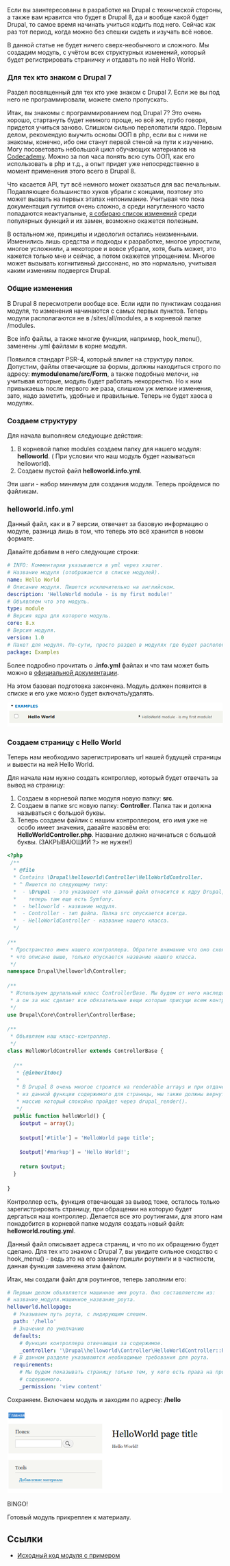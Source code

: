 Если вы заинтересованы в разработке на Drupal с технической стороны, а также вам
нравится что будет в Drupal 8, да и вообще какой будет Drupal, то самое время
начинать учиться кодить под него. Сейчас как раз тот период, когда можно без
спешки сидеть и изучать всё новое.

В данной статье не будет ничего сверх-необычного и сложного. Мы создадим модуль,
с учётом всех структурных изменений, который будет регистрировать страничку и
отдавать по ней Hello World.

### Для тех кто знаком с Drupal 7

Раздел посвященный для тех кто уже знаком с Drupal 7. Если же вы под него не
программировали, можете смело пропускать.

Итак, вы знакомы c программированием под Drupal 7? Это очень хорошо, стартануть
будет немного проще, но всё же, грубо говоря, придется учиться заново. Слишком
сильно перелопатили ядро. Первым делом, рекомендую выучить основы ООП в php,
если вы с ними не знакомы, конечно, ибо они станут первой стеной на пути к
изучению. Могу посоветовать небольшой цикл обучающих материалов
на [Codecademy](https://www.codecademy.com/learn/learn-php/modules/classes-and-objects-in-php).
Можно за пол часа понять всю суть ООП, как его использовать в php и т.д., а опыт
придет уже непосредственно в момент применения этого всего в Drupal 8.

Что касается API, тут всё немного может оказаться для вас печальным. Подавляющее
большинство хуков убрали с концами, поэтому это может вызвать на первых этапах
непонимание. Учитывая что пока документация гуглится очень сложно, а среди
нагугленного часто попадаются
неактуальные, [я собираю список изменений][drupal-8-api-changes] среди
популярных функций и их замен, возможно окажется полезным.

В остальном же, принципы и идеология остались неизменными. Изменились лишь
средства и подходы к разработке, многое упростили, многое усложнили, а некоторое
и вовсе убрали, хотя, быть может, это кажется только мне и сейчас, а потом
окажется упрощением. Многое может вызывать когнитивный диссонанс, но это
нормально, учитывая каким измениям подвергся Drupal.

### Общие изменения

В Drupal 8 пересмотрели вообще все. Если идти по пунктикам создания модуля, то
изменения начинаются с самых первых пунктов. Теперь модули располагаются не в
/sites/all/modules, а в корневой папке /modules.

Все info файлы, а также многие функции, например, hook_menu(), заменены .yml
файлами в корне модуля.

Появился стандарт PSR-4, который влияет на структуру папок. Допустим, файлы
отвечающие за формы, должны находиться строго по адресу: 
**mymodulename/src/Form**, а также подобные мелочи, не учитывая которые, модуль
будет работать некорректно. Но к ним привыкаешь после первого же раза, слишком
уж мелкие изменения, зато, надо заметить, удобные и правильные. Теперь не будет
хаоса в модулях.

### Создаем структуру

Для начала выполняем следующие действия:

1. В корневой папке modules создаем папку для нашего модуля: **helloworld**. (
   При условии что наш модуль будет называться helloworld).
2. Создаем пустой файл **helloworld.info.yml**.

Эти шаги - набор минимум для создания модуля. Теперь пройдемся по файликам.

### helloworld.info.yml

Данный файл, как и в 7 версии, отвечает за базовую информацию о модуле, разница
лишь в том, что теперь это всё хранится в новом формате.

Давайте добавим в него следующие строки:

```yml
# INFO: Комментарии указываются в yml через хэштег.
# Название модуля (отображается в списке модулей).
name: Hello World
# Описание модуля. Пишется исключительно на английском.
description: 'HelloWorld module - is my first module!'
# Объявляем что это модуль.
type: module
# Версия ядра для которого модуль.
core: 8.x
# Версия модуля.
version: 1.0
# Пакет для модуля. По-сути, просто раздел в модулях где будет распологаться наш модуль.
package: Examples
```

Более подробно прочитать о **.info.yml** файлах и что там может быть можно
в [официальной документации](https://www.drupal.org/node/2000204).

На этом базовая подготовка закончена. Модуль должен появится в списке и его уже
можно будет включать/удалять.

![Модуль в общем списке.](image/1.png)

### Создаем страницу с Hello World

Теперь нам необходимо зарегистрировать url нашей будущей страницы и вывести на
ней Hello World.

Для начала нам нужно создать контроллер, который будет отвечать за вывод на
страницу:

1. Создаем в корневой папке модуля новую папку: **src**.
2. Создаем в папке src новую папку: **Controller**. Папка так и должна
   называться с большой буквы.
3. Теперь создаем файлик с нашим контроллером, его имя уже не особо имеет
   значения, давайте назовём его: **HelloWorldController.php**. Название должно
   начинаться с большой буквы. (ЗАКРЫВАЮЩИЙ ?> не нужен!)

```php
<?php
 /**
  * @file
  * Contains \Drupal\helloworld\Controller\HelloWorldController.
  * ^ Пишется по следующему типу:
  *  - \Drupal - это указывает что данный файл относится к ядру Drupal, ведь
  *    теперь там еще есть Symfony.
  *  - helloworld - название модуля.
  *  - Controller - тип файла. Папка src опускается всегда.
  *  - HelloWorldController - название нашего класса.
  */

/**
 * Пространство имен нашего контроллера. Обратите внимание что оно схоже с тем
 * что описано выше, только опускается название нашего класса.
 */
namespace Drupal\helloworld\Controller;

/**
 * Используем друпальный класс ControllerBase. Мы будем от него наследоваться,
 * а он за нас сделает все обязательные вещи которые присущи всем контроллерам.
 */
use Drupal\Core\Controller\ControllerBase;

/**
 * Объявляем наш класс-контроллер.
 */
class HelloWorldController extends ControllerBase {

  /**
   * {@inheritdoc}
   *
   * В Drupal 8 очень многое строится на renderable arrays и при отдаче
   * из данной функции содержимого для страницы, мы также должны вернуть
   * массив который спокойно пройдет через drupal_render().
   */
  public function helloWorld() {
    $output = array();

    $output['#title'] = 'HelloWorld page title';

    $output['#markup'] = 'Hello World!';

    return $output;
  }

}
```

Контроллер есть, функция отвечающая за вывод тоже, осталось только
зарегистрировать страницу, при обращении на которую будет дергаться наш
контроллер. Делается все это роутингами, для этого нам понадобится в корневой
папке модуля создать новый файл: **helloworld.routing.yml**.

Данный файл описывает адреса страниц, и что по их обращению будет сделано. Для
тех кто знаком с Drupal 7, вы увидите сильное сходство с hook_menu() - ведь это
на его замену пришли роутинги и в частности, данная функция заменена этим
файлом.

Итак, мы создали файл для роутингов, теперь заполним его:

```yml
# Первым делом объявляется машинное имя роута. Оно составляетсям из:
# название_модуля.машинное_название_роута.
helloworld.hellopage:
  # Указываем путь роута, с лидирующим слешем.
  path: '/hello'
  # Значения по умолчанию
  defaults:
    # Функция контроллера отвечающая за содержимое.
    _controller: '\Drupal\helloworld\Controller\HelloWorldController::helloWorld'
  # В данном разделе указываются необходимые требования для роута.
  requirements:
    # Мы будем показывать страницу только тем, у кого есть права на просмотр
    # содержимого.
    _permission: 'view content'
```

Сохраняем. Включаем модуль и заходим по адресу: **/hello**

![Готовый модуль.](image/2.png)

BINGO!

Готовый модуль прикреплен к материалу.

## Ссылки

- [Исходный код модуля с примером](example/helloworld)

[drupal-8-api-changes]: ../../../../2014/10/07/drupal-8-api-changes/index.ru.md
